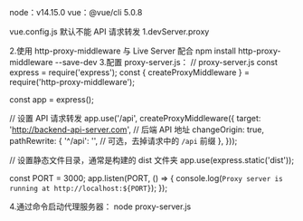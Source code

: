 node：v14.15.0
vue：@vue/cli 5.0.8

<!-- 使用 Vue CLI 配置代理 -->

vue.config.js 默认不能 API 请求转发
1.devServer.proxy

2.使用 http-proxy-middleware 与 Live Server 配合
npm install http-proxy-middleware --save-dev 3.配置 proxy-server.js：
// proxy-server.js
const express = require('express');
const { createProxyMiddleware } = require('http-proxy-middleware');

const app = express();

// 设置 API 请求转发
app.use('/api', createProxyMiddleware({
target: 'http://backend-api-server.com', // 后端 API 地址
changeOrigin: true,
pathRewrite: {
'^/api': '', // 可选，去掉请求中的 `/api` 前缀
},
}));

// 设置静态文件目录，通常是构建的 dist 文件夹
app.use(express.static('dist'));

const PORT = 3000;
app.listen(PORT, () => {
console.log(`Proxy server is running at http://localhost:${PORT}`);
});


4.通过命令启动代理服务器：
node proxy-server.js